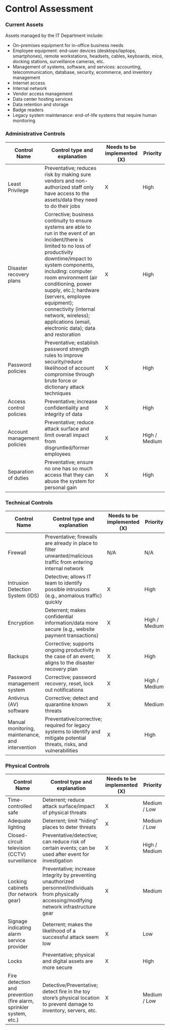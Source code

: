 # Control Assessment

### Current Assets

Assets managed by the IT Department include: 
- On-premises equipment for in-office business needs  
- Employee equipment: end-user devices (desktops/laptops, smartphones), remote workstations, headsets, cables, keyboards, mice, docking stations, surveillance cameras, etc.
- Management of systems, software, and services: accounting, telecommunication, database, security, ecommerce, and inventory management
- Internet access
- Internal network
- Vendor access management
- Data center hosting services  
- Data retention and storage
- Badge readers
- Legacy system maintenance: end-of-life systems that require human monitoring

### Administrative Controls

| Control Name | Control type and explanation | Needs to be implemented (X) | Priority |
| ----------- | ----------- | ----------- | ----------- |
| Least Privilege | Preventative; reduces risk by making sure vendors and non-authorized staff only have access to the assets/data they need to do their jobs | X | High |
| Disaster recovery plans | Corrective; business continuity to ensure systems are able to run in the event of an incident/there is limited to no loss of productivity downtime/impact to system components, including: computer room environment (air conditioning, power supply, etc.); hardware (servers, employee equipment); connectivity (internal network, wireless); applications (email, electronic data); data and restoration | X | High |
| Password policies | Preventative; establish password strength rules to improve security/reduce likelihood of account compromise through brute force or dictionary attack techniques | X | High |
| Access control policies | Preventative; increase confidentiality and integrity of data | X | High |
| Account management policies | Preventative; reduce attack surface and limit overall impact from disgruntled/former employees | X | High / Medium |
| Separation of duties | Preventative; ensure no one has so much access that they can abuse the system for personal gain | X | High |

### Technical Controls

| Control Name | Control type and explanation | Needs to be implemented (X) | Priority |
| ----------- | ----------- | ----------- | ----------- |
| Firewall | Preventative; firewalls are already in place to filter unwanted/malicious traffic from entering internal network | N/A | N/A |
| Intrusion Detection System (IDS) | Detective; allows IT team to identify possible intrusions (e.g., anomalous traffic) quickly | X | High |
| Encryption | Deterrent; makes confidential information/data more secure (e.g., website payment transactions) | X | High / Medium |
| Backups | Corrective; supports ongoing productivity in the case of an event; aligns to the disaster recovery plan | X | High |
| Password management system | Corrective; password recovery, reset, lock out notifications | X | High / Medium |
| Antivirus (AV) software | Corrective; detect and quarantine known threats | X | Medium |
| Manual monitoring, maintenance, and intervention | Preventative/corrective; required for legacy systems to identify and mitigate potential threats, risks, and vulnerabilities | X | High |

### Physical Controls

| Control Name | Control type and explanation | Needs to be implemented (X) | Priority |
| ----------- | ----------- | ----------- | ----------- |
| Time-controlled safe | Deterrent; reduce attack surface/impact of physical threats | X | Medium / Low |
| Adequate lighting | Deterrent; limit “hiding” places to deter threats | X | Medium / Low |
| Closed-circuit television (CCTV) surveillance | Preventative/detective; can reduce risk of certain events; can be used after event for investigation | X | High / Medium |
| Locking cabinets (for network gear) | Preventative; increase integrity by preventing unauthorized personnel/individuals from physically accessing/modifying network infrastructure gear | X | Medium |
| Signage indicating alarm service provider | Deterrent; makes the likelihood of a successful attack seem low | X | Low |
| Locks | Preventative; physical and digital assets are more secure | X | High |
| Fire detection and prevention (fire alarm, sprinkler system, etc.) | Detective/Preventative; detect fire in the toy store’s physical location to prevent damage to inventory, servers, etc. | X | Medium / Low |
